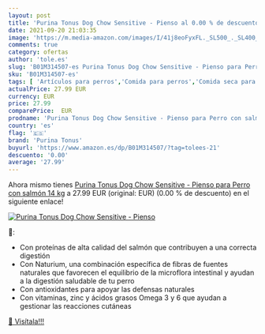 ```yaml
---
layout: post
title: 'Purina Tonus Dog Chow Sensitive - Pienso al 0.00 % de descuento'
date: 2021-09-20 21:03:35
image: 'https://m.media-amazon.com/images/I/41j8eoFyxFL._SL500_._SL400_.jpg'
comments: true
category: ofertas
author: 'tole.es'
slug: 'B01M314507-es Purina Tonus Dog Chow Sensitive - Pienso para Perro con...'
sku: 'B01M314507-es'
tags: [ 'Artículos para perros','Comida para perros','Comida seca para perros','Productos para mascotas','purina','purina tonus', ]
actualPrice: 27.99 EUR
currency: EUR
price: 27.99
comparePrice:  EUR
prodname: 'Purina Tonus Dog Chow Sensitive - Pienso para Perro con salmón  14 kg'
country: 'es'
flag: '🇪🇸'
brand: 'Purina Tonus'
buyurl: 'https://www.amazon.es/dp/B01M314507/?tag=tolees-21'
descuento: '0.00'
average: '27.99'
---
```


Ahora mismo tienes [Purina Tonus Dog Chow Sensitive - Pienso para Perro con salmón  14 kg](https://www.amazon.es/dp/B01M314507/?tag=tolees-21) a 27.99 EUR (original:  EUR) (0.00 %  de descuento) en el siguiente enlace!

[![Purina Tonus Dog Chow Sensitive - Pienso](https://m.media-amazon.com/images/I/41j8eoFyxFL._SL500_._SL400_.jpg)](https://www.amazon.es/dp/B01M314507/?tag=tolees-21)

🔎:

- Con proteínas de alta calidad del salmón que contribuyen a una correcta digestión
- Con Naturium, una combinación específica de fibras de fuentes naturales que favorecen el equilibrio de la microflora intestinal y ayudan a la digestión saludable de tu perro
- Con antioxidantes para apoyar las defensas naturales
- Con vitaminas, zinc y ácidos grasos Omega 3 y 6 que ayudan a gestionar las reacciones cutáneas

[🛒 Visítala!!!](https://www.amazon.es/dp/B01M314507/?tag=tolees-21)

